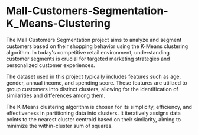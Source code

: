 # Mall-Customers-Segmentation-K_Means-Clustering
The Mall Customers Segmentation project aims to analyze and segment customers based on their shopping behavior using the K-Means clustering algorithm. In today's competitive retail environment, understanding customer segments is crucial for targeted marketing strategies and personalized customer experiences.

The dataset used in this project typically includes features such as age, gender, annual income, and spending score. These features are utilized to group customers into distinct clusters, allowing for the identification of similarities and differences among them.

The K-Means clustering algorithm is chosen for its simplicity, efficiency, and effectiveness in partitioning data into clusters. It iteratively assigns data points to the nearest cluster centroid based on their similarity, aiming to minimize the within-cluster sum of squares.
